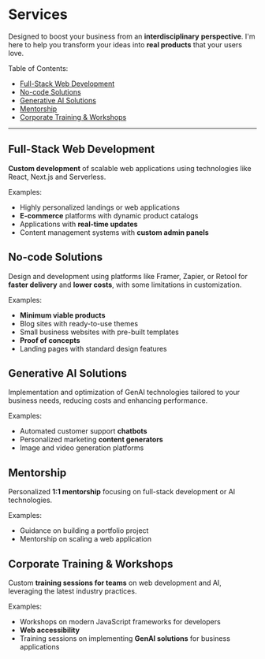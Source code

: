 # Services

Designed to boost your business from an **interdisciplinary** **perspective**. I'm here to help you transform your ideas into **real products** that your users love.

Table of Contents:
- [Full-Stack Web Development](#full-stack%20web%20development)
- [No-code Solutions](#no-code%20solutions)
- [Generative AI Solutions](#generative%20ai%20solutions)
- [Mentorship](#mentorship)
- [Corporate Training & Workshops](#corporate%20training%20%26%20workshops)

--- 

## Full-Stack Web Development

**Custom development** of scalable web applications using technologies like React, Next.js and Serverless.

Examples:
- Highly personalized landings or web applications
- **E-commerce** platforms with dynamic product catalogs
- Applications with **real-time updates**
- Content management systems with **custom admin panels**

## No-code Solutions

Design and development using platforms like Framer, Zapier, or Retool for **faster delivery** and **lower costs**, with some limitations in customization.

Examples:
- **Minimum viable products**
- Blog sites with ready-to-use themes
- Small business websites with pre-built templates
- **Proof of concepts**
- Landing pages with standard design features

## Generative AI Solutions

Implementation and optimization of GenAI technologies tailored to your business needs, reducing costs and enhancing performance.

Examples:
- Automated customer support **chatbots**
- Personalized marketing **content generators**
- Image and video generation platforms

## Mentorship

Personalized **1:1 mentorship** focusing on full-stack development or AI technologies.

Examples:
- Guidance on building a portfolio project
- Mentorship on scaling a web application

## Corporate Training & Workshops

Custom **training sessions for teams** on web development and AI, leveraging the latest industry practices.

Examples:
- Workshops on modern JavaScript frameworks for developers
- **Web accessibility**
- Training sessions on implementing **GenAI solutions** for business applications

